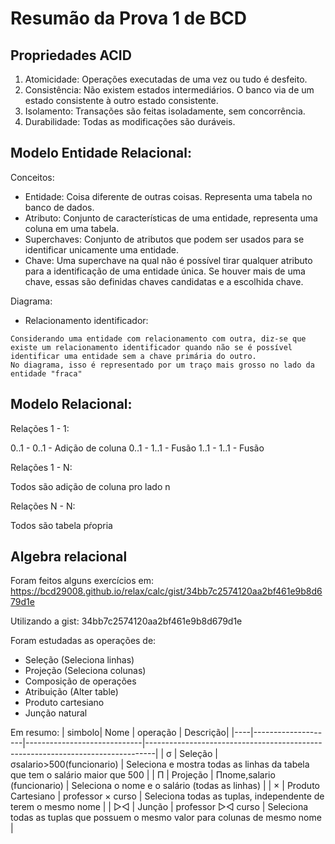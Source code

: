 # Resumão da Prova 1 de BCD

## Propriedades ACID

1. Atomicidade: Operações executadas de uma vez ou tudo é desfeito.
2. Consistência: Não existem estados intermediários. O banco via de um estado consistente à outro estado consistente.
3. Isolamento: Transações são feitas isoladamente, sem concorrência.
4. Durabilidade: Todas as modificações são duráveis.

## Modelo Entidade Relacional:

Conceitos:

* Entidade: Coisa diferente de outras coisas. Representa uma tabela no banco de dados.
* Atributo: Conjunto de características de uma entidade, representa uma coluna em uma tabela.
* Superchaves: Conjunto de atributos que podem ser usados para se identificar unicamente uma entidade.
* Chave: Uma superchave na qual não é possível tirar qualquer atributo para a identificação de uma entidade única. Se houver mais de uma chave, essas são definidas chaves candidatas e a escolhida chave.

Diagrama:

* Relacionamento identificador:

```
Considerando uma entidade com relacionamento com outra, diz-se que existe um relacionamento identificador quando não se é possível identificar uma entidade sem a chave primária do outro.
No diagrama, isso é representado por um traço mais grosso no lado da entidade "fraca"
```

## Modelo Relacional:

Relações 1 - 1:

0..1 - 0..1 - Adição de coluna
0..1 - 1..1 - Fusão
1..1 - 1..1 - Fusão 

Relações 1 - N:

Todos são adição de coluna pro lado n

Relações N - N:

Todos são tabela pŕopria

## Algebra relacional

Foram feitos alguns exercícios em:
https://bcd29008.github.io/relax/calc/gist/34bb7c2574120aa2bf461e9b8d679d1e

Utilizando a gist: 34bb7c2574120aa2bf461e9b8d679d1e

Foram estudadas as operações de:

* Seleção (Seleciona linhas)
* Projeção (Seleciona colunas)
* Composição de operações
* Atribuição (Alter table)
* Produto cartesiano 
* Junção natural

Em resumo:
| simbolo| Nome | operação | Descrição|
|----|--------------------|-----------------------------|--------------------------------------------------------------------------------|
| σ  | Seleção            | σsalario>500(funcionario)   |  Seleciona e mostra todas as linhas da tabela que tem o salário maior que 500  |
| Π  | Projeção           | Πnome,salario (funcionario) | Seleciona o nome e o salário (todas as linhas)                                 |
| ×  | Produto Cartesiano | professor × curso           | Seleciona todas as tuplas, independente de terem o mesmo nome                  |
| ▷◁ | Junção             | professor ▷◁ curso          | Seleciona todas as tuplas que possuem o mesmo valor para colunas de mesmo nome |


